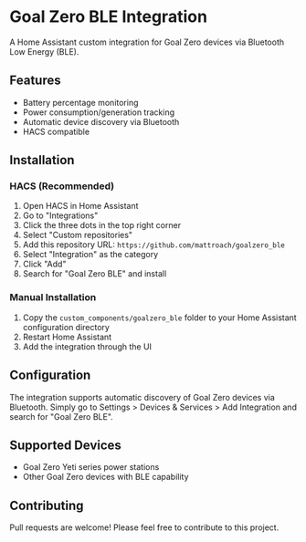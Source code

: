 # Goal Zero BLE Integration

A Home Assistant custom integration for Goal Zero devices via Bluetooth Low Energy (BLE).

## Features

- Battery percentage monitoring
- Power consumption/generation tracking
- Automatic device discovery via Bluetooth
- HACS compatible

## Installation

### HACS (Recommended)

1. Open HACS in Home Assistant
2. Go to "Integrations"
3. Click the three dots in the top right corner
4. Select "Custom repositories"
5. Add this repository URL: `https://github.com/mattroach/goalzero_ble`
6. Select "Integration" as the category
7. Click "Add"
8. Search for "Goal Zero BLE" and install

### Manual Installation

1. Copy the `custom_components/goalzero_ble` folder to your Home Assistant configuration directory
2. Restart Home Assistant
3. Add the integration through the UI

## Configuration

The integration supports automatic discovery of Goal Zero devices via Bluetooth. Simply go to Settings > Devices & Services > Add Integration and search for "Goal Zero BLE".

## Supported Devices

- Goal Zero Yeti series power stations
- Other Goal Zero devices with BLE capability

## Contributing

Pull requests are welcome! Please feel free to contribute to this project.

